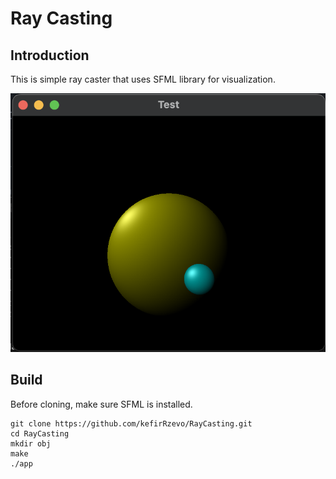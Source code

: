 # Ray Casting

## Introduction

This is simple ray caster that uses SFML library for visualization.

![plot](./res/example.png)

## Build

Before cloning, make sure SFML is installed.

```
git clone https://github.com/kefirRzevo/RayCasting.git
cd RayCasting
mkdir obj
make
./app
```

